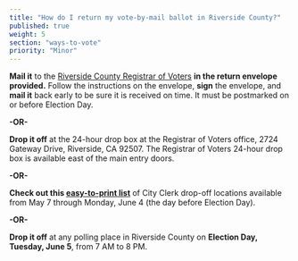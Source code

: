 ```yaml
---
title: "How do I return my vote-by-mail ballot in Riverside County?"
published: true
weight: 5
section: "ways-to-vote"
priority: "Minor"
---
```


**Mail it** to the [Riverside County Registrar of Voters](#section-election-office-contact) **in the return envelope provided.** Follow the instructions on the envelope, **sign** the envelope, and **mail it** back early to be sure it is received on time. It must be postmarked on or before Election Day.  

**-OR-**  

**Drop it off** at the 24-hour drop box at the Registrar of Voters office, 2724 Gateway Drive, Riverside, CA 92507. The Registrar of Voters 24-hour drop box is available east of the main entry doors.  

**-OR-**  

**Check out this [easy-to-print list](https://www.voteinfo.net/Elections/20180605/docs/20180605EarlyVote.pdf)** of City Clerk drop-off locations available from May 7 through Monday, June 4 (the day before Election Day).  

**-OR-**  

**Drop it off** at any polling place in Riverside County on **Election Day, Tuesday, June 5**, from 7 AM to 8 PM.  
